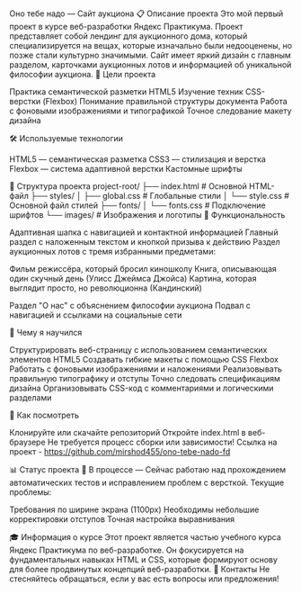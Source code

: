 Оно тебе надо — Сайт аукциона
📋 Описание проекта
Это мой первый проект в курсе веб-разработки Яндекс Практикума. Проект представляет собой лендинг для аукционного дома, который специализируется на вещах, которые изначально были недооценены, но позже стали культурно значимыми.
Сайт имеет яркий дизайн с главным разделом, карточками аукционных лотов и информацией об уникальной философии аукциона.
🎯 Цели проекта

Практика семантической разметки HTML5
Изучение техник CSS-верстки (Flexbox)
Понимание правильной структуры документа
Работа с фоновыми изображениями и типографикой
Точное следование макету дизайна

🛠 Используемые технологии

HTML5 — семантическая разметка
CSS3 — стилизация и верстка
Flexbox — система адаптивной верстки
Кастомные шрифты

📁 Структура проекта
project-root/
├── index.html # Основной HTML-файл
├── styles/
│ ├── global.css # Глобальные стили
│ └── style.css # Основной файл стилей
├── fonts/
│ └── fonts.css # Подключение шрифтов
└── images/ # Изображения и логотипы
🎨 Функциональность

Адаптивная шапка с навигацией и контактной информацией
Главный раздел с наложенным текстом и кнопкой призыва к действию
Раздел аукционных лотов с тремя избранными предметами:

Фильм режиссёра, который бросил киношколу
Книга, описывающая один скучный день (Улисс Джеймса Джойса)
Картина, которая выглядит просто, но революционна (Кандинский)

Раздел "О нас" с объяснением философии аукциона
Подвал с навигацией и ссылками на социальные сети

📝 Чему я научился

Структурировать веб-страницу с использованием семантических элементов HTML5
Создавать гибкие макеты с помощью CSS Flexbox
Работать с фоновыми изображениями и наложениями
Реализовывать правильную типографику и отступы
Точно следовать спецификациям дизайна
Организовывать CSS-код с комментариями и логическими разделами

🚀 Как посмотреть

Клонируйте или скачайте репозиторий
Откройте index.html в веб-браузере
Не требуется процесс сборки или зависимости!
Ссылка на проект - https://github.com/mirshod455/ono-tebe-nado-fd

📊 Статус проекта
🔄 В процессе — Сейчас работаю над прохождением автоматических тестов и исправлением проблем с версткой.
Текущие проблемы:

Требования по ширине экрана (1100px)
Необходимы небольшие корректировки отступов
Точная настройка выравнивания

🎓 Информация о курсе
Этот проект является частью учебного курса Яндекс Практикума по веб-разработке. Он фокусируется на фундаментальных навыках HTML и CSS, которые формируют основу для более продвинутых концепций веб-разработки.
📧 Контакты
Не стесняйтесь обращаться, если у вас есть вопросы или предложения!
